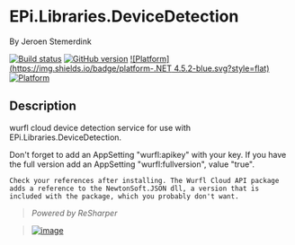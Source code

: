 ﻿# EPi.Libraries.DeviceDetection

By Jeroen Stemerdink

[![Build status](https://ci.appveyor.com/api/projects/status/60vg1xeix98n9w3o/branch/master?svg=true)](https://ci.appveyor.com/project/jstemerdink/epi-libraries-devicedetection/branch/master)
[![GitHub version](https://badge.fury.io/gh/jstemerdink%2FEPi.Libraries.DeviceDetection.svg)](http://badge.fury.io/gh/jstemerdink%2FEPi.Libraries.DeviceDetection)
[![Platform](https://img.shields.io/badge/platform-.NET 4.5.2-blue.svg?style=flat)](https://msdn.microsoft.com/en-us/library/w0x726c2%28v=vs.110%29.aspx)
[![Platform](https://img.shields.io/badge/EPiServer-%209.7.3-orange.svg?style=flat)](http://world.episerver.com/cms/)

## Description

wurfl cloud device detection service for use with EPi.Libraries.DeviceDetection.

Don't forget to add an AppSetting "wurfl:apikey" with your key.
If you have the full version add an AppSetting "wurfl:fullversion", value "true".

```Check your references after installing. The Wurfl Cloud API package adds a reference to the NewtonSoft.JSON dll, a version that is included with the package, which you probably don't want.```

> *Powered by ReSharper*

> [![image](http://resources.jetbrains.com/assets/media/open-graph/jetbrains_250x250.png)](http://jetbrains.com)

